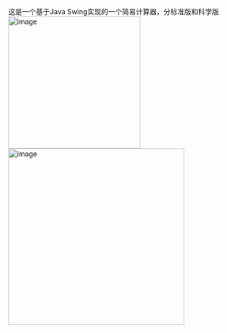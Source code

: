 这是一个基于Java Swing实现的一个简易计算器，分标准版和科学版
<img width="267" alt="image" src="https://user-images.githubusercontent.com/99138214/202484088-0891decb-3fc5-40a7-9825-3c5d886d9b75.png">
<img width="356" alt="image" src="https://user-images.githubusercontent.com/99138214/202484150-ebac5ee4-1d4d-4e8d-9562-e01352102cbf.png">

